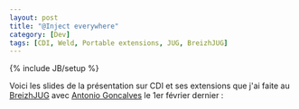 ```yaml
---
layout: post
title: "@Inject everywhere"
category: [Dev]
tags: [CDI, Weld, Portable extensions, JUG, BreizhJUG]
---
```

{% include JB/setup %}

Voici les slides de la présentation sur CDI et ses extensions que j'ai faite au <a href="http://www.breizhjug.org/">BreizhJUG</a> avec <a href="http://www.antoniogoncalves.org/xwiki/bin/view/Main/WebHome">Antonio Goncalves</a> le 1er février dernier :

<script async="true" class="speakerdeck-embed" data-id="4fbb3dc915a68f0022013f2d" data-ratio="1.3333333333333333" src="//speakerdeck.com/assets/embed.js"> </script>